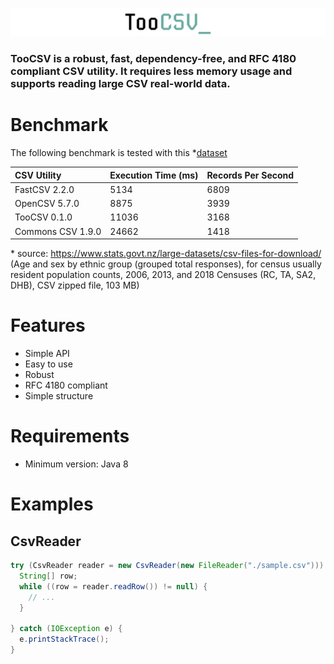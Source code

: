 ![TooCsv Logo](./assert/logo.png)
### **TooCSV** is a robust, fast, dependency-free, and RFC 4180 compliant CSV utility. It requires less memory usage and supports reading large CSV real-world data.



# Benchmark

The following benchmark is tested with this *[dataset](https://www3.stats.govt.nz/2018census/Age-sex-by-ethnic-group-grouped-total-responses-census-usually-resident-population-counts-2006-2013-2018-Censuses-RC-TA-SA2-DHB.zip)

|CSV Utility|Execution Time (ms)|Records Per Second|
|:----|:----|:----|
|FastCSV 2.2.0|5134|6809|
|OpenCSV 5.7.0|8875|3939|
|TooCSV 0.1.0|11036|3168|
|Commons CSV 1.9.0|24662|1418|

\* source: https://www.stats.govt.nz/large-datasets/csv-files-for-download/ (Age and sex by ethnic group (grouped total responses), for census usually resident population counts, 2006, 2013, and 2018 Censuses (RC, TA, SA2, DHB), CSV zipped file, 103 MB)

# Features
- Simple API
- Easy to use
- Robust
- RFC 4180 compliant
- Simple structure

# Requirements
- Minimum version: Java 8

# Examples
## CsvReader
```java
try (CsvReader reader = new CsvReader(new FileReader("./sample.csv"))) {
  String[] row;
  while ((row = reader.readRow()) != null) {
    // ...
  }

} catch (IOException e) {
  e.printStackTrace();
}
```